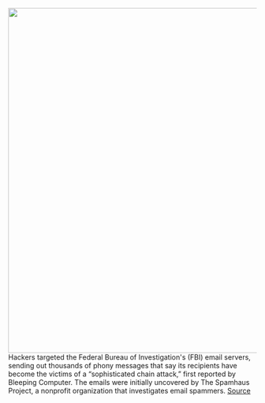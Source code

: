 <img src='https://cdn.vox-cdn.com/thumbor/FoRh7XQG1F7TH6zDYyTU--9HBHU=/0x0:2040x1360/1200x800/filters:focal(857x517:1183x843)/cdn.vox-cdn.com/uploads/chorus_image/image/70140777/acastro_180109_1777_0003_v2.0.jpg' width='700px' /><br/>
Hackers targeted the Federal Bureau of Investigation's (FBI) email servers, sending out thousands of phony messages that say its recipients have become the victims of a “sophisticated chain attack,” first reported by Bleeping Computer. The emails were initially uncovered by The Spamhaus Project, a nonprofit organization that investigates email spammers.
<a href='https://www.theverge.com/2021/11/14/22781341/fbi-email-system-hacked-fake-cybersecurity-warnings'> Source <a/>